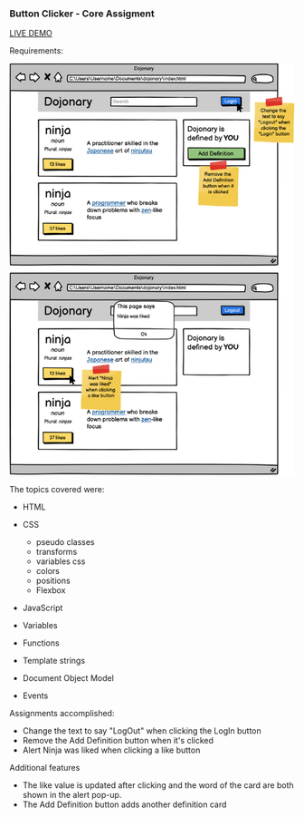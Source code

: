 ### Button Clicker - Core Assigment

[LIVE DEMO](https://dcruzjs.github.io/buttonClicker-Core/ "LIVE DEMO")

Requirements:

![](https://github.com/Dcruzjs/buttonClicker-Core/blob/master/mockup1.png)

The topics covered were:

- HTML
- CSS

  - pseudo classes
  - transforms
  - variables css
  - colors
  - positions
  - Flexbox

- JavaScript

- Variables
- Functions
- Template strings
- Document Object Model
- Events

Assignments accomplished:

- Change the text to say "LogOut" when clicking the LogIn button
- Remove the Add Definition button when it's clicked
- Alert Ninja was liked when clicking a like button

Additional features

- The like value is updated after clicking and the word of the card are both shown in the alert pop-up.
- The Add Definition button adds another definition card
